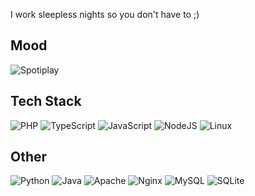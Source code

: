 I work sleepless nights so you don't have to ;)

## Mood

![Spotiplay](https://spotify-recently-played-readme.vercel.app/api?user=12159591359&count=1&width=600)

## Tech Stack

![PHP](https://img.shields.io/badge/php-purple.svg?style=for-the-badge&logo=php&logoColor=white) ![TypeScript](https://img.shields.io/badge/typescript-%23007ACC.svg?style=for-the-badge&logo=typescript&logoColor=white) ![JavaScript](https://img.shields.io/badge/javascript-%2320232a.svg?style=for-the-badge&logo=javascript&logoColor=%2361DAFB) ![NodeJS](https://img.shields.io/badge/node.js-6DA55F?style=for-the-badge&logo=node.js&logoColor=white) ![Linux](https://img.shields.io/badge/linux-black?style=for-the-badge&logo=linux&logoColor=white)

## Other
![Python](https://img.shields.io/badge/python-orange.svg?style=for-the-badge&logo=python&logoColor=white) ![Java](https://img.shields.io/badge/java-%23239120.svg?style=for-the-badge&logo=java&logoColor=white) ![Apache](https://img.shields.io/badge/apache-%2300ADD8.svg?style=for-the-badge&logo=apache&logoColor=white) ![Nginx](https://img.shields.io/badge/nginx-red.svg?style=for-the-badge&logo=nginx&logoColor=white) ![MySQL](https://img.shields.io/badge/mysql-gray.svg?style=for-the-badge&logo=mysql&logoColor=white) ![SQLite](https://img.shields.io/badge/sqlite-6DA55F.svg?style=for-the-badge&logo=sqlite&logoColor=white)
